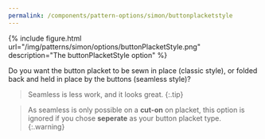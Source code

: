 ```yaml
---
permalink: /components/pattern-options/simon/buttonplacketstyle
---
```

{% include figure.html url="/img/patterns/simon/options/buttonPlacketStyle.png" description="The buttonPlacketStyle option" %}

Do you want the button placket to be sewn in place (classic style), or folded back and held in place by the buttons (seamless style)?

> Seamless is less work, and it looks great.
{:.tip}

> As seamless is only possible on a **cut-on** on placket, this option is ignored if you chose **seperate** as your button placket type.
{:.warning}
